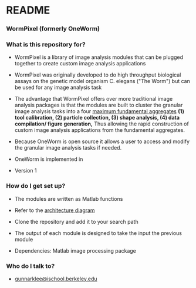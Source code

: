 # README #

### WormPixel (formerly OneWorm) ###

### What is this repository for? ###

* WormPixel is a library of image analysis modules that can be plugged together to create custom image analysis applications 

* WormPixel was originally developed to do high throughput biological assays on the genetic model organism C. elegans ("The Worm") but can be used for any image analysis task

* The advantage that WormPixel offers over more traditional image analysis packages is that the modules are built to cluster the granular image analysis tasks into a four [maximum fundamental aggregates](https://sites.google.com/site/gunnarkleemann/home/wormview-package) **(1) tool calibration, (2) particle collection, (3) shape analysis, (4) data compilation/ figure generation,** Thus allowing the rapid construction of custom image analysis applications from the fundamental aggregates.

* Because OneWorm is open source it allows a user to access and modify the granular image analysis tasks if needed.

* OneWorm is implemented in 

* Version 1

### How do I get set up? ###

* The modules are written as Matlab functions 

* Refer to the [architecture diagram](https://sites.google.com/site/gunnarkleemann/home/wormview-package)

* Clone the repository and add it to your search path

* The output of each module is designed to take the input the previous module

* Dependencies: Matlab image processing package

### Who do I talk to? ###

* gunnarklee@ischool.berkeley.edu